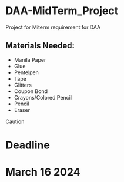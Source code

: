 # DAA-MidTerm_Project
Project for Miterm requirement for DAA

## Materials Needed:
- Manila Paper
- Glue
- Pentelpen
- Tape
- Glitters
- Coupon Bond
- Crayons/Colored Pencil
- Pencil
- Eraser

>[!Caution]
># Deadline 
> # March 16 2024
